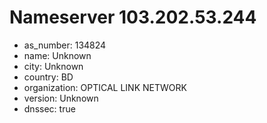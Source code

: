 # Nameserver 103.202.53.244

* as_number: 134824
* name: Unknown
* city: Unknown
* country: BD
* organization: OPTICAL LINK NETWORK
* version: Unknown
* dnssec: true
